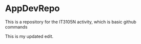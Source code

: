 # AppDevRepo
This is a repository for the IT3105N activity, which is basic github commands

This is my updated edit.
